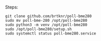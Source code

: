 Steps:

	git clone github.com/brtknr/poll-bme280
	sudo mv poll-bme-280 /opt/poll-bme280
	sudo python3 -m venv /opt/poll-bme280
	sudo /opt/poll-bme280/setup.sh
	sudo systemctl status poll-bme280.service
